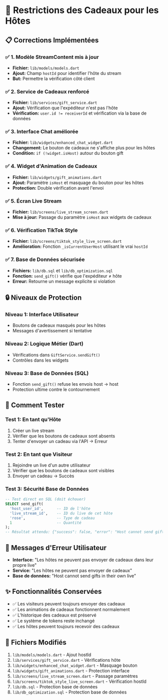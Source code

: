 # 🎁 Restrictions des Cadeaux pour les Hôtes

## 📋 Corrections Implémentées

### ✅ 1. Modèle StreamContent mis à jour
- **Fichier:** `lib/models/models.dart`
- **Ajout:** Champ `hostId` pour identifier l'hôte du stream
- **But:** Permettre la vérification côté client

### ✅ 2. Service de Cadeaux renforcé
- **Fichier:** `lib/services/gift_service.dart`
- **Ajout:** Vérification que l'expéditeur n'est pas l'hôte
- **Vérification:** `user.id != receiverId` et vérification via la base de données

### ✅ 3. Interface Chat améliorée
- **Fichier:** `lib/widgets/enhanced_chat_widget.dart`
- **Changement:** Le bouton de cadeaux ne s'affiche plus pour les hôtes
- **Condition:** `if (!widget.isHost)` autour du bouton gift

### ✅ 4. Widget d'Animation de Cadeaux
- **Fichier:** `lib/widgets/gift_animations.dart`
- **Ajout:** Paramètre `isHost` et masquage du bouton pour les hôtes
- **Protection:** Double vérification avant l'envoi

### ✅ 5. Écran Live Stream
- **Fichier:** `lib/screens/live_stream_screen.dart`
- **Mise à jour:** Passage du paramètre `isHost` aux widgets de cadeaux

### ✅ 6. Vérification TikTok Style
- **Fichier:** `lib/screens/tiktok_style_live_screen.dart`
- **Amélioration:** Fonction `_isCurrentUserHost` utilisant le vrai `hostId`

### ✅ 7. Base de Données sécurisée
- **Fichiers:** `lib/db.sql` et `lib/db_optimization.sql`
- **Fonction:** `send_gift()` vérifie que l'expéditeur ≠ hôte
- **Erreur:** Retourne un message explicite si violation

## 🔒 Niveaux de Protection

### Niveau 1: Interface Utilisateur
- Boutons de cadeaux masqués pour les hôtes
- Messages d'avertissement si tentative

### Niveau 2: Logique Métier (Dart)
- Vérifications dans `GiftService.sendGift()`
- Contrôles dans les widgets

### Niveau 3: Base de Données (SQL)
- Fonction `send_gift()` refuse les envois host → host
- Protection ultime contre le contournement

## 🧪 Comment Tester

### Test 1: En tant qu'Hôte
1. Créer un live stream
2. Vérifier que les boutons de cadeaux sont absents
3. Tenter d'envoyer un cadeau via l'API → Erreur

### Test 2: En tant que Visiteur
1. Rejoindre un live d'un autre utilisateur
2. Vérifier que les boutons de cadeaux sont visibles
3. Envoyer un cadeau → Succès

### Test 3: Sécurité Base de Données
```sql
-- Test direct en SQL (doit échouer)
SELECT send_gift(
  'host_user_id',      -- ID de l'hôte
  'live_stream_id',    -- ID du live de cet hôte
  'rose',              -- Type de cadeau
  1                    -- Quantité
);
-- Résultat attendu: {"success": false, "error": "Host cannot send gifts in their own live"}
```

## 📱 Messages d'Erreur Utilisateur

- **Interface:** "Les hôtes ne peuvent pas envoyer de cadeaux dans leur propre live"
- **Service:** "Les hôtes ne peuvent pas envoyer de cadeaux"
- **Base de données:** "Host cannot send gifts in their own live"

## ✨ Fonctionnalités Conservées

- ✅ Les visiteurs peuvent toujours envoyer des cadeaux
- ✅ Les animations de cadeaux fonctionnent normalement
- ✅ L'historique des cadeaux est préservé
- ✅ Le système de tokens reste inchangé
- ✅ Les hôtes peuvent toujours recevoir des cadeaux

## 🔧 Fichiers Modifiés

1. `lib/models/models.dart` - Ajout hostId
2. `lib/services/gift_service.dart` - Vérifications hôte
3. `lib/widgets/enhanced_chat_widget.dart` - Masquage bouton
4. `lib/widgets/gift_animations.dart` - Protection interface
5. `lib/screens/live_stream_screen.dart` - Passage paramètres
6. `lib/screens/tiktok_style_live_screen.dart` - Vérification hostId
7. `lib/db.sql` - Protection base de données
8. `lib/db_optimization.sql` - Protection base de données
